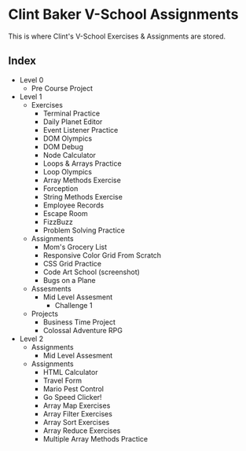 # Clint Baker V-School Assignments

This is where Clint's V-School Exercises & Assignments are stored.

## Index

- Level 0
  - Pre Course Project
- Level 1
  - Exercises
    - Terminal Practice
    - Daily Planet Editor
    - Event Listener Practice
    - DOM Olympics
    - DOM Debug
    - Node Calculator
    - Loops & Arrays Practice
    - Loop Olympics
    - Array Methods Exercise
    - Forception
    - String Methods Exercise
    - Employee Records
    - Escape Room
    - FizzBuzz
    - Problem Solving Practice
  - Assignments
    - Mom's Grocery List
    - Responsive Color Grid From Scratch
    - CSS Grid Practice
    - Code Art School (screenshot)
    - Bugs on a Plane
  - Assesments
    - Mid Level Assesment
      - Challenge 1
  - Projects
    - Business Time Project
    - Colossal Adventure RPG
- Level 2
  - Assignments
    - Mid Level Assesment
  - Assignments
    - HTML Calculator
    - Travel Form
    - Mario Pest Control
    - Go Speed Clicker!
    - Array Map Exercises
    - Array Filter Exercises
    - Array Sort Exercises
    - Array Reduce Exercises
    - Multiple Array Methods Practice
